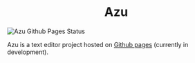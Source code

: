<div align="center">
  <h1>Azu</h1>
</div>

![Azu Github Pages Status](https://github.com/cm-verbose/Azu/actions/workflows/serve.yml/badge.svg)

Azu is a text editor project hosted on [Github pages](https://cm-verbose.github.io/Azu/) (currently in development).
